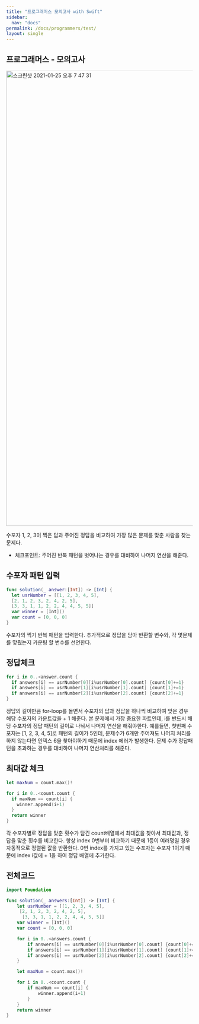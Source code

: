 ```yaml
---
title: "프로그래머스 모의고사 with Swift"
sidebar:
  nav: "docs"
permalink: /docs/programmers/test/
layout: single
---
```


## 프로그래머스 - 모의고사

<img width="1227" alt="스크린샷 2021-01-25 오후 7 47 31" src="https://user-images.githubusercontent.com/74946802/105696086-323add00-5f46-11eb-8327-8545be9e57d0.png">

수포자 1, 2, 3이 찍은 답과 주어진 정답을 비교하여 가장 많은 문제를 맞춘 사람을 찾는 문제다.

- 체크포인트: 주어진 반복 패턴을 벗어나는 경우를 대비하여 나머지 연산을 해준다.

## 수포자 패턴 입력
``` swift
func solution(_ answer:[Int]) -> [Int] {
  let usrNumber = [[1, 2, 3, 4, 5],
  [2, 1, 2, 3, 2, 4, 2, 5],
  [3, 3, 1, 1, 2, 2, 4, 4, 5, 5]]
  var winner = [Int]()
  var count = [0, 0, 0]
}
```
수포자의 찍기 반복 패턴을 입력한다. 추가적으로 정답을 담아 반환할 변수와, 각 몇문제를 맞췄는지 카운팅 할 변수를 선언한다.

## 정답체크
``` swift
for i in 0..<answer.count {
  if answers[i] == usrNumber[0][i%usrNumber[0].count] {count[0]+=1}
  if answers[i] == usrNumber[1][i%usrNumber[1].count] {count[1]+=1}
  if answers[i] == usrNumber[2][i%usrNumber[2].count] {count[2]+=1}
}
```
정답의 길이만큼 for-loop를 돌면서 수포자의 답과 정답을 하나씩 비교하여 맞은 경우 해당 수포자의 카운트값을 + 1 해준다. 본 문제에서 가장 중요한 파트인데, i를 반드시 해당 수포자의 정답 패턴의 길이로 나눠서 나머지 연산을 해줘야한다. 예를들면, 첫번째 수포자는 [1, 2, 3, 4, 5]로 패턴의 길이가 5인데, 문제수가 6개만 주어져도 나머지 처리를 하지 않는다면 인덱스 6을 찾아야하기 때문에 index 에러가 발생한다. 문제 수가 정답패턴을 초과하는 경우를 대비하여 나머지 연산처리를 해준다.

## 최대값 체크
``` swift
let maxNum = count.max()!

for i in 0..<count.count {
  if maxNum == count[i] {
    winner.append(i+1)
  }
  return winner
}

```
각 수포자별로 정답을 맞춘 횟수가 담긴 count배열에서 최대값을 찾아서 최대값과, 정답을 맞춘 횟수를 비교한다. 항상 index 0번부터 비교하기 때문에 1등이 여러명일 경우 자동적으로 정렬된 값을 반환한다. 0번 index를 가지고 있는 수포자는 수포자 1이기 때문에 index i값에 + 1을 하여 정답 배열에 추가한다.

## 전체코드
``` swift
import Foundation

func solution(_ answers:[Int]) -> [Int] {
    let usrNumber = [[1, 2, 3, 4, 5],
     [2, 1, 2, 3, 2, 4, 2, 5],
      [3, 3, 1, 1, 2, 2, 4, 4, 5, 5]]
    var winner = [Int]()
    var count = [0, 0, 0]

    for i in 0..<answers.count {
        if answers[i] == usrNumber[0][i%usrNumber[0].count] {count[0]+=1}
        if answers[i] == usrNumber[1][i%usrNumber[1].count] {count[1]+=1}
        if answers[i] == usrNumber[2][i%usrNumber[2].count] {count[2]+=1}
    }

    let maxNum = count.max()!

    for i in 0..<count.count {
        if maxNum == count[i] {
            winner.append(i+1)
        }
    }
    return winner
}
```
